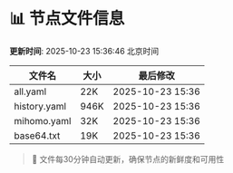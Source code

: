 # 📊 节点文件信息

**更新时间**: 2025-10-23 15:36:46 北京时间

| 文件名 | 大小 | 最后修改 |
|--------|------|----------|
| all.yaml | 22K | 2025-10-23 15:36 |
| history.yaml | 946K | 2025-10-23 15:36 |
| mihomo.yaml | 32K | 2025-10-23 15:36 |
| base64.txt | 19K | 2025-10-23 15:36 |

> 🔄 文件每30分钟自动更新，确保节点的新鲜度和可用性
